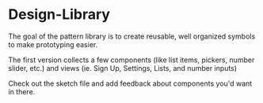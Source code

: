 # Design-Library

The goal of the pattern library is to create reusable, well organized symbols to make prototyping easier. 

The first version collects a few components (like list items, pickers, number slider, etc.) and views (ie. Sign Up, Settings, Lists, and number inputs) 

Check out the sketch file and add feedback about components you'd want in there. 
